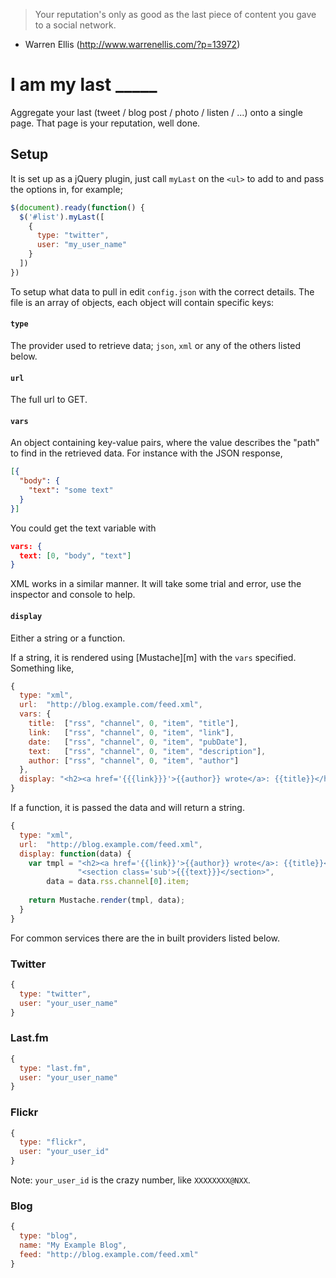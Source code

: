 > Your reputation's only as good as the last piece of content you gave to a 
> social network.

- Warren Ellis (http://www.warrenellis.com/?p=13972)


# I am my last _____

Aggregate your last (tweet / blog post / photo / listen / ...) onto a single 
page. That page is your reputation, well done.


## Setup

It is set up as a jQuery plugin, just call `myLast` on the `<ul>` to add to
and pass the options in, for example;

``` js
$(document).ready(function() {
  $('#list').myLast([
    {
      type: "twitter",
      user: "my_user_name"
    }
  ])
})
```

To setup what data to pull in edit `config.json` with the correct details. The
file is an array of objects, each object will contain specific keys:

#### `type`

The provider used to retrieve data; `json`, `xml` or any of the others listed 
below.

#### `url`

The full url to GET.

#### `vars`

An object containing key-value pairs, where the value describes the "path" to
find in the retrieved data. For instance with the JSON response,

``` json
[{
  "body": {
    "text": "some text"
  }
}]
```

You could get the text variable with

``` json
vars: {
  text: [0, "body", "text"]
}
```

XML works in a similar manner. It will take some trial and error, use the inspector
and console to help.

#### `display`

Either a string or a function.

If a string, it is rendered using [Mustache][m] with the `vars` specified.
Something like,

``` js
{
  type: "xml",
  url:  "http://blog.example.com/feed.xml",
  vars: {
    title:  ["rss", "channel", 0, "item", "title"],
    link:   ["rss", "channel", 0, "item", "link"],
    date:   ["rss", "channel", 0, "item", "pubDate"],
    text:   ["rss", "channel", 0, "item", "description"],
    author: ["rss", "channel", 0, "item", "author"]
  },
  display: "<h2><a href='{{{link}}}'>{{author}} wrote</a>: {{title}}</h2><section class='sub'>{{{text}}}</section>"
}
```

If a function, it is passed the data and will return a string.

``` js
{
  type: "xml",
  url:  "http://blog.example.com/feed.xml",
  display: function(data) {
    var tmpl = "<h2><a href='{{link}}'>{{author}} wrote</a>: {{title}}</h2>" +
               "<section class='sub'>{{{text}}}</section>",
        data = data.rss.channel[0].item;
        
    return Mustache.render(tmpl, data);
  }
}
```


For common services there are the in built providers listed below.


### Twitter

``` js
{
  type: "twitter",
  user: "your_user_name"
}
```


### Last.fm

``` js
{
  type: "last.fm",
  user: "your_user_name"
}
```


### Flickr

``` js
{
  type: "flickr",
  user: "your_user_id"
}
```

Note: `your_user_id` is the crazy number, like `XXXXXXXX@NXX`.


### Blog

``` js
{
  type: "blog",
  name: "My Example Blog",
  feed: "http://blog.example.com/feed.xml"
}
```

